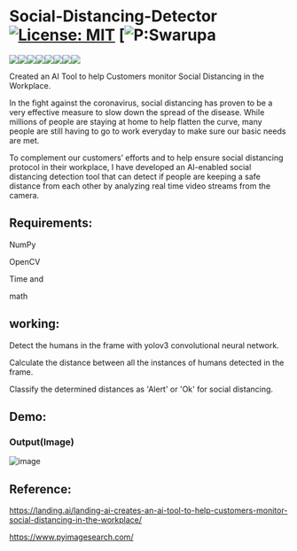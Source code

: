 # Social-Distancing-Detector [![License: MIT](https://img.shields.io/badge/License-MIT-yellow.svg)](https://opensource.org/licenses/MIT)  [![P:Swarupa](https://img.shields.io/badge/P-Swarupa-red)

[![](https://sourcerer.io/fame/Swarupa567/Swarupa567/Social-Distancing-Detector/images/0)](https://sourcerer.io/fame/Swarupa567/Swarupa567/Social-Distancing-Detector/links/0)[![](https://sourcerer.io/fame/Swarupa567/Swarupa567/Social-Distancing-Detector/images/1)](https://sourcerer.io/fame/Swarupa567/Swarupa567/Social-Distancing-Detector/links/1)[![](https://sourcerer.io/fame/Swarupa567/Swarupa567/Social-Distancing-Detector/images/2)](https://sourcerer.io/fame/Swarupa567/Swarupa567/Social-Distancing-Detector/links/2)[![](https://sourcerer.io/fame/Swarupa567/Swarupa567/Social-Distancing-Detector/images/3)](https://sourcerer.io/fame/Swarupa567/Swarupa567/Social-Distancing-Detector/links/3)[![](https://sourcerer.io/fame/Swarupa567/Swarupa567/Social-Distancing-Detector/images/4)](https://sourcerer.io/fame/Swarupa567/Swarupa567/Social-Distancing-Detector/links/4)[![](https://sourcerer.io/fame/Swarupa567/Swarupa567/Social-Distancing-Detector/images/5)](https://sourcerer.io/fame/Swarupa567/Swarupa567/Social-Distancing-Detector/links/5)[![](https://sourcerer.io/fame/Swarupa567/Swarupa567/Social-Distancing-Detector/images/6)](https://sourcerer.io/fame/Swarupa567/Swarupa567/Social-Distancing-Detector/links/6)[![](https://sourcerer.io/fame/Swarupa567/Swarupa567/Social-Distancing-Detector/images/7)](https://sourcerer.io/fame/Swarupa567/Swarupa567/Social-Distancing-Detector/links/7)

Created an AI Tool to help Customers monitor Social Distancing in the Workplace.

In the fight against the coronavirus, social distancing has proven to be a very effective measure to slow down the spread of the disease. While millions of people are staying at home to help flatten the curve, many people are still having to go to work everyday to make sure our basic needs are met.

To complement our customers’ efforts and to help ensure social distancing protocol in their workplace, I have developed an AI-enabled social distancing detection tool that can detect if people are keeping a safe distance from each other by analyzing real time video streams from the camera.

## Requirements:
NumPy

OpenCV

Time and 

math

## working:
Detect the humans in the frame with yolov3 convolutional neural network.

Calculate the distance between all the instances of humans detected in the frame.

Classify the determined distances as 'Alert' or 'Ok' for social distancing.

## Demo:

### Output(Image)

![image](https://user-images.githubusercontent.com/22514881/85181437-8d676b80-b2a3-11ea-9afc-5c7174170675.png)

## Reference:
https://landing.ai/landing-ai-creates-an-ai-tool-to-help-customers-monitor-social-distancing-in-the-workplace/

https://www.pyimagesearch.com/

